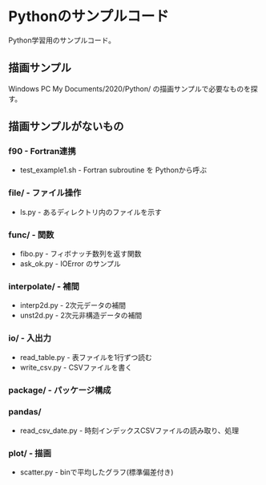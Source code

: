 Pythonのサンプルコード
========

Python学習用のサンプルコード。


描画サンプル
--------

Windows PC My Documents/2020/Python/ の描画サンプルで必要なものを探す。



描画サンプルがないもの
--------

### f90 - Fortran連携

  * test_example1.sh  - Fortran subroutine を Pythonから呼ぶ


### file/         - ファイル操作

  * ls.py           - あるディレクトリ内のファイルを示す


### func/         - 関数

  * fibo.py         - フィボナッチ数列を返す関数
  * ask_ok.py       - IOError のサンプル


### interpolate/  - 補間

  * interp2d.py     - 2次元データの補間
  * unst2d.py       - 2次元非構造データの補間


### io/           - 入出力

  * read_table.py   - 表ファイルを1行ずつ読む
  * write_csv.py    - CSVファイルを書く


### package/      - パッケージ構成

### pandas/

  * read_csv_date.py - 時刻インデックスCSVファイルの読み取り、処理


### plot/         - 描画

  * scatter.py      - binで平均したグラフ(標準偏差付き)
